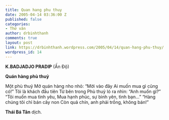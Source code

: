 ```yaml
---
title: Quan hang phu thuy
date: 2005-04-14 03:36:00 Z
published: false
categories:
- Thơ văn
author: drbinhthanh
comments: true
layout: post
link: https://drbinhthanh.wordpress.com/2005/04/14/quan-hang-phu-thuy/
wordpress_id: 14
---
```


**K.BADJADJO PRADIP** (Ấn Độ)

**Quán hàng phù thuỷ**

Một phù thuỷ
Mở quán hàng nho nhỏ:
“Mời vào đây
Ai muốn mua gì cũng có!”
Tôi là khách đầu tiên
Từ bên trong
Phù thuỷ ló ra nhìn:
“Anh muốn gì?”
“Tôi muốn mua tình yêu,
Mua hạnh phúc, sự bình yên, tình bạn…”
“Hàng chúng tôi chỉ bán cây non
Còn quả chín, anh phải trồng, không bán!”

**Thái Bá Tân** dịch.
